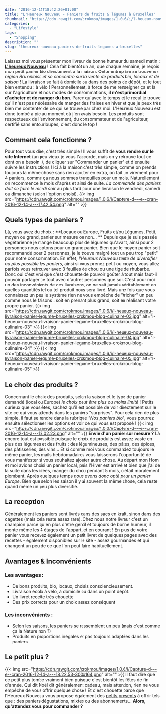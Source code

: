 ```yaml
---
date: "2016-12-14T18:42:26+01:00"
title: "L'Heureux Nouveau - Paniers de fruits & légumes à Bruxelles"
thumbnail: "https://cdn.rawgit.com/crokmou/images/1.0.6/i/l-heueux-nouveau-livraison-panier-legume-bruxelles-crokmou-blog-culinaire-01.jpg"
categories:
  - "Lifestyle"
tags:
  - "Shopping"
description: ""
slug: "lheureux-nouveau-paniers-de-fruits-legumes-a-bruxelles"
---
```


Laissez moi vous présenter mon livreur de bonne humeur du samedi matin : **[L'heureux Nouveau](http://www.lheureuxnouveau.be/)** ! Cela fait bientôt un an, que chaque semaine, je reçois mon petit panier bio directement à la maison. Cette entreprise se trouve _en_ _région Bruxelloise et se concentre sur la vente de produits bio, locaux et de saison_ ! La livraison se fait à domicile ou dans des points de dépôt, et le tout bien entendu : à vélo ! Personnellement, à force de me renseigner ça et là sur l'agriculture et nos modes de consommations, **il m'est primordial d'acheter et de manger du bon**. Parce qu'avec le temps et le recul je trouve qu'il n'est pas nécéssaire de manger des fraises en hiver et que je peux très bien me contenter de ce qui se trouve par chez moi. L'Heureux Nouveau est donc tombé à pic au moment où j'en avais besoin. Les produits sont respectueux de l'environnement, du consommateur et de l'agriculteur, certifié sans entourloupes, c'est donc le top !

## Comment cela fonctionne ?

Pour tout vous dire, c'est très simple ! Il vous suffit de **vous rendre sur le site Internet** (un peu vieux je vous l'accorde, mais on y retrouve tout ce dont on a besoin !), de cliquer sur "Commander un panier" et d'ensuite suivre les instructions ! Ici à la maison c'est très simple, comme on prends toujours la même chose sans rien ajouter en extra, on fait un virement pour 4 paniers, comme ça nous sommes tranquilles pour un mois. Naturellement on recommence le mois d'après et ainsi de suite. _La commande des paniers doit se faire le mardi soir_ au plus tard pour une livraison le vendredi, samedi ou dimanche (selon l'option choisi). {{< img src="https://cdn.rawgit.com/crokmou/images/1.0.6/i/Capture-d---e--cran-2016-12-14-a---17.42.54.png" alt="" >}}

## Quels types de paniers ?

Là, vous avez du choix : **Locaux ou Europe, Fruits et/ou Légumes, Petit, moyen ou grand, panier sur mesure ou non... ** Depuis que je suis passée végétarienne je mange beaucoup plus de légumes qu'avant, ainsi pour 2 personnes nous optons pour un grand panier. Bien que le moyen panier soit recommandé pour 2 personnes, je le trouve malgré tout un peu trop "petit" pour notre consommation. En effet, _l'Heureux Nouveau tente de diversifier au plus possible les paniers_, ainsi si vous prenez petit ou moyen, vous allez parfois vous retrouver avec 3 feuilles de chou ou une tige de rhubarbe. Donc oui c'est vrai que c'est chouette de pouvoir goûter à tout mais faut-il pouvoir partager ce tout avec d'autres personnes que soi. C'est pour moi un des inconvénients de ces livraisons, on ne sait jamais véritablement en quelles quantités tel ou tel produit nous sera livré. Mais une fois que vous connaissez un peu le système rien ne vous empêche de "tricher" un peu comme nous le faisons : soit en prenant plus grand, soit en réalisant votre propre panier. {{< img src="https://cdn.rawgit.com/crokmou/images/1.0.6/i/l-heueux-nouveau-livraison-panier-legume-bruxelles-crokmou-blog-culinaire-03.jpg" alt="l-heueux-nouveau-livraison-panier-legume-bruxelles-crokmou-blog-culinaire-03" >}} {{< img src="https://cdn.rawgit.com/crokmou/images/1.0.6/i/l-heueux-nouveau-livraison-panier-legume-bruxelles-crokmou-blog-culinaire-04.jpg" alt="l-heueux-nouveau-livraison-panier-legume-bruxelles-crokmou-blog-culinaire-04" >}} {{< img src="https://cdn.rawgit.com/crokmou/images/1.0.6/i/l-heueux-nouveau-livraison-panier-legume-bruxelles-crokmou-blog-culinaire-05.jpg" alt="l-heueux-nouveau-livraison-panier-legume-bruxelles-crokmou-blog-culinaire-05" >}}

## Le choix des produits ?

Concernant le choix des produits, selon la saison et le type de panier demandé (local ou Europe) _le choix peut être plus ou moins limité_ ! Petits curieux que vous êtes, sachez qu'il est possible de voir directement sur le site ce qui vous attends dans les paniers "surprises". Pour cela rien de plus simple, il faut se rendre dans la rubrique _"Nos paniers bio"_, vous pourrez ensuite sélectionner les options et voir ce qui vous est proposé ! {{< img src="https://cdn.rawgit.com/crokmou/images/1.0.6/i/Capture-d---e--cran-2016-12-14-a---18.02.23.png" alt="" >}} **Envie d'un panier sur mesure ?** Là encore tout est possible puisque le choix de produits est assez vaste en plus des légumes et des fruits : des légumineuses, des pâtes, des épices, des pâtisseries, des vins... Et si comme moi vous commandez toujours le même panier, les mails hebdomadaires vous laisserons l'opportunité de vous manifester si vous souhaitez ajouter autre chose. Au départ mon Hom et moi avions choisi un panier local, puis l'Hiver est arrivé et bien que j'ai de la suite dans les idées, manger du chou pendant 5 mois, c'était moralement plombant. Après quelques temps _nous avons donc opté pour un panier Europe_. Bien que selon les saison il y ai souvent la même chose, cela reste quand même un peu plus diversifié.

## La reception

Généralement les paniers sont livrés dans des sacs en kraft, sinon dans des cagettes (mais cela reste assez rare). Chez nous notre livreur c'est un champion parce qu'en plus d'être gentil et toujours de bonne humeur, il monte même les 4 étages de l'appart, et en courant ! En plus de votre panier vous recevez également un petit livret de quelques pages avec des recettes - également disponibles sur le site - assez gourmandes et qui changent un peu de ce que l'on peut faire habituellement.

## Avantages & Inconvénients

### Les avantages :

*   De bons produits, bio, locaux, choisis consciencieusement.
*   Livraison écolo à vélo, à domicile ou dans un point dépôt.
*   Un livret recette très chouette
*   Des prix corrects pour un choix assez conséquent

### Les inconvénients :

*   Selon les saisons, les paniers se ressemblent un peu (mais c'est comme ça la Nature non ?)
*   Produits en proportions inégales et pas toujours adaptées dans les paniers

## Le petit plus ?

{{< img src="https://cdn.rawgit.com/crokmou/images/1.0.6/i/Capture-d---e--cran-2016-12-14-a---18.22.53-300x164.png" alt="" >}} Il faut dire que ce petit plus tombe vraiment bien puisque c'est bientôt les fêtes de fin d'année. Qui dit Noël dit généralement cadeau, mais attention, rien ne vous empêche de vous offrir quelque chose ! Et c'est chouette parce que l'Heureux Nouveau vous propose également des [petits présents](http://www.lheureuxnouveau.be/fr/page-21-les-paniers-dgustation) à offrir tels que : des paniers dégustations, mixtes ou des abonnements... **Alors, qu'attendez vous pour commander ?**